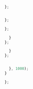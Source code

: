 

```js
```



```js
};
```



```js

};

```



```js
};
```



```js
  }
};

```


```js
  }
};


```


```js

  }, 1000);
}

};

```